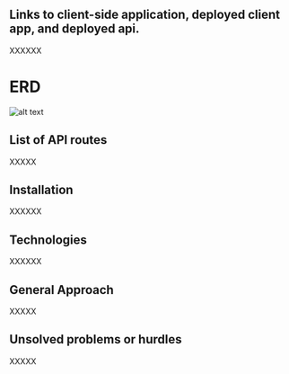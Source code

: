 ## Links to client-side application, deployed client app, and deployed api.

XXXXXX

# ERD

![alt text](http://i.imgur.com/LVYkK03.png)

## List of API routes

XXXXX

## Installation

XXXXXX

## Technologies

XXXXXX

## General Approach

XXXXX

## Unsolved problems or hurdles

XXXXX
